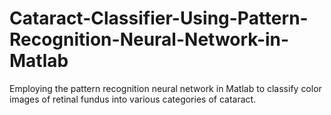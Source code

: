 # Cataract-Classifier-Using-Pattern-Recognition-Neural-Network-in-Matlab
Employing the pattern recognition neural network in Matlab to classify color images of retinal fundus into various categories of cataract.
